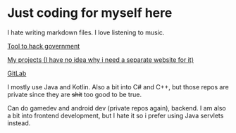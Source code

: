 # Just coding for myself here

I hate writing markdown files. I love listening to music.

[Tool to hack government](https://youtu.be/dQw4w9WgXcQ?t=43)

[My projects (I have no idea why i need a separate website for it)](https://projects.nwolfhub.org/)

[GitLab](https://git.nwolfhub.org/s0m31)

I mostly use Java and Kotlin. Also a bit into C# and C++, but those repos are private since they are ~~shit~~ too good to be true. 

Can do gamedev and android dev (private repos again), backend. I am also a bit into frontend development, but I hate it so i prefer using Java servlets instead.
